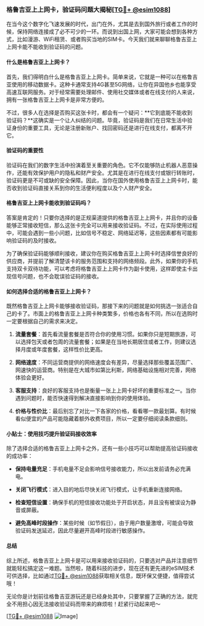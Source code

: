 ### 格鲁吉亚上上网卡，验证码问题大揭秘[[TG💪+ @esim1088](https://t.me/s/esim1088)]

在当今这个数字化飞速发展的时代，出门在外，尤其是去到国外旅行或者工作的时候，保持网络连接成了必不可少的一环。而说到出国上网，大家可能会想到各种方式，比如漫游、WiFi租赁、或者购买当地的SIM卡。今天我们就来聊聊格鲁吉亚上上网卡能不能收到验证码的问题。

#### 什么是格鲁吉亚上上网卡？

首先，我们得明白什么是格鲁吉亚上上网卡。简单来说，它就是一种可以在格鲁吉亚使用的移动数据卡。这种卡通常支持4G甚至5G网络，让你在异国他乡也能享受高速互联网服务。对于经常需要处理邮件、使用社交媒体或者在线支付的人来说，拥有一张格鲁吉亚上上网卡是非常方便的。

不过，很多人在选择是否购买这张卡时，都会有一个疑问：**它到底能不能收到验证码？**这确实是一个让人纠结的问题。毕竟，验证码是我们在日常生活中验证身份的重要工具，无论是注册新账户、找回密码还是进行在线支付，都离不开它。

#### 验证码的重要性

验证码在我们的数字生活中扮演着至关重要的角色。它不仅能够防止机器人恶意操作，还能有效保护用户的隐私和财产安全。尤其是在进行在线支付或银行转账时，验证码更是不可或缺的安全保障。因此，当你在国外使用格鲁吉亚上上网卡时，能否收到验证码直接关系到你的生活便利程度以及个人财产安全。

#### 格鲁吉亚上上网卡能收到验证码吗？

答案是肯定的！只要你选择的是正规渠道提供的格鲁吉亚上上网卡，并且你的设备能够正常接收短信，那么这张卡完全可以用来接收验证码。不过，在实际使用过程中，可能会遇到一些小问题，比如信号不稳定、网络延迟等，这些因素都有可能影响验证码的及时接收。

为了确保验证码能够顺利接收，建议你在购买格鲁吉亚上上网卡时选择信誉良好的供应商，并提前了解清楚该卡的服务范围和支持的网络频段。此外，如果你的手机支持双卡双待功能，可以考虑将格鲁吉亚上上网卡作为副卡使用，这样即使主卡出现信号问题，也不会耽误验证码的接收。

#### 如何选择合适的格鲁吉亚上上网卡？

既然格鲁吉亚上上网卡能够接收验证码，那接下来的问题就是如何挑选一张适合自己的卡了。市面上的格鲁吉亚上上网卡种类繁多，价格也各有不同，所以在选购时一定要根据自己的需求来决定。

1. **流量套餐**：首先看流量套餐是否符合你的使用习惯。如果你只是短期旅游，可以选择包天或者包周的流量套餐；如果是在当地长期居住或者工作，则建议选择月度或年度套餐，这样性价比更高。
   
2. **网络速度**：不同运营商提供的网络速度会有差异，尽量选择那些覆盖范围广、网速快的运营商。特别是在大城市如第比利斯，网络基础设施相对完善，网络体验会更好。

3. **客服支持**：良好的客服支持也是衡量一张上上网卡好坏的重要标准之一。当你遇到问题时，能否快速得到解决直接影响到你的使用体验。

4. **价格与性价比**：最后别忘了对比一下各家的价格，看看哪一款最划算。有时候看似便宜的产品可能隐藏着额外收费项目，所以一定要仔细阅读条款细则。

#### 小贴士：使用技巧提升验证码接收效率

除了选择合适的格鲁吉亚上上网卡之外，还有一些小技巧可以帮助提高验证码接收的成功率：

- **保持电量充足**：手机电量不足会影响信号接收能力，所以出发前请务必充满电。
  
- **关闭飞行模式**：进入目的地后尽快关闭飞行模式，让手机重新连接网络。
  
- **检查短信设置**：确保手机的短信接收功能处于开启状态，并且没有被误设为静音或屏蔽。
  
- **避免高峰时段操作**：某些时候（如节假日），由于用户数量激增，可能会导致验证码发送延迟，因此尽量避开高峰时段进行敏感操作。

#### 总结

综上所述，格鲁吉亚上上网卡是可以用来接收验证码的，只要选对产品并注意细节就能轻松搞定这一难题。当然啦，随着科技的进步，现在还有更先进的eSIM技术可供选择，比如通过[TG💪+ @esim1088](https://t.me/s/esim1088)获取相关信息，既环保又便捷，值得尝试哦！

无论你是计划前往格鲁吉亚游玩还是已经身处其中，只要掌握了正确的方法，就完全不用担心因无法接收验证码而带来的麻烦啦！赶紧行动起来吧～

[[TG💪+ @esim1088](https://t.me/s/esim1088) ![Image](https://i.postimg.cc/4NQfJmqS/Snipaste-2025-05-13-00-14-12.png)]